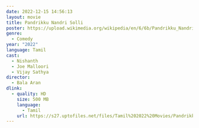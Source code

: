 ```yaml
---
date: 2022-12-15 14:56:13
layout: movie
title: Pandrikku Nandri Solli
poster: https://upload.wikimedia.org/wikipedia/en/6/6b/Pandrikku_Nandri_Solli_film_poster.jpg
genre:
  - Comedy
year: "2022"
language: Tamil
cast:
  - Nishanth
  - Joe Malloori
  - Vijay Sathya
director:
  - Bala Aran
dlink:
  - quality: HD
    size: 500 MB
    language:
      - Tamil
    url: https://s27.uptofiles.net/files/Tamil%202022%20Movies/Pandrikku%20Nandri%20Solli%20(2022)/Pandrikku%20Nandri%20Solli%20(Original)/Pandrikku%20Nandri%20Solli%20(640x360)/Pandrikku%20Nandri%20Solli%202022%20HD.mp4
---
```

